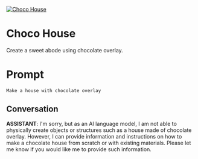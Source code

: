 
[![Choco House](https://flow-prompt-covers.s3.us-west-1.amazonaws.com/icon/vintage/vint_3.png)]()
# Choco House 
Create a sweet abode using chocolate overlay.

# Prompt

```
Make a house with chocolate overlay 
```

## Conversation

**ASSISTANT**: I'm sorry, but as an AI language model, I am not able to physically create objects or structures such as a house made of chocolate overlay. However, I can provide information and instructions on how to make a chocolate house from scratch or with existing materials. Please let me know if you would like me to provide such information.


